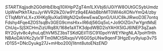 $START$Xqjjsdh2G0dHbEIbqj10XHpPZgT4m1LXVbj6/iJ0iYW8OUtGCSybUmdzUpWwPtkhTAzuJyrWVR2lkZ0/w9Yz9q4EAkbBbhMT0Wl4oXONvYmQ4/zbyCTIqMbYxLX+zXHKg9juXiaSWgN2Qx6ewEwaDpnG/UiUC8kJlRwoD3E7ontqFdshy4Fqe4ZOS1sqBv3GEG9cmsHlx+IR6dj56Gq5xL+Jo9OIZGn7wYgntMsEChUq+SjSXCHmZizURq8X/168e1aXTK3dpdWBD2isYAHX5lGJ6INEP3qZaahRY2Gytv8c4yhuLqEhVM5Z3bsTSKdQEilTISC910poYrWEYNrgNLA7poH1HlhNBAoDAiVKc2yIx1FTm0MCtSRxqsiVV6G05pUNw9qenF3HgzEvy9yiup3v7SrD1S5+DNcDyukg27J+mHbo200j1itmt8utoENz$END$